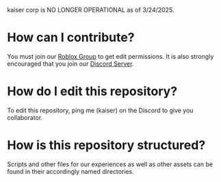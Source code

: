 kaiser corp is NO LONGER OPERATIONAL as of 3/24/2025.
# How can I contribute?
You must join our [Roblox Group](https://www.roblox.com/communities/35457597) to get edit permissions. It is also strongly encouraged that you join our [Discord Server](https://discord.gg/4cKsuUw6YP).

# How do I edit this repository?
To edit this repository, ping me (kaiser) on the Discord to give you collaborator.

# How is this repository structured?
Scripts and other files for our experiences as well as other assets can be found in their accordingly named directories.

